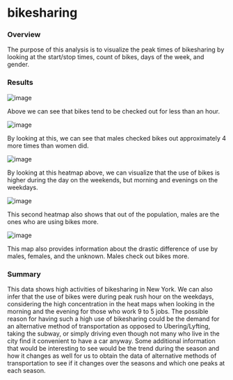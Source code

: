 # bikesharing

### Overview
The purpose of this analysis is to visualize the peak times of bikesharing by looking at the start/stop times, count of bikes, days of the week, and gender.

### Results
![image](https://user-images.githubusercontent.com/57331058/146848641-b13d88fe-d824-4c16-aa3e-faf898cfd866.png)

Above we can see that bikes tend to be checked out for less than an hour.

![image](https://user-images.githubusercontent.com/57331058/146848760-852771d8-918e-4689-83e8-ee1b4474887c.png)

By looking at this, we can see that males checked bikes out approximately 4 more times than women did.

![image](https://user-images.githubusercontent.com/57331058/146848816-17596db2-ece2-4361-8bc6-cfc91935b6ba.png)

By looking at this heatmap above, we can visualize that the use of bikes is higher during the day on the weekends, but morning and evenings on the weekdays.

![image](https://user-images.githubusercontent.com/57331058/146848856-63c113a1-ad9e-4a0c-9a12-4a76f4b0fa67.png)

This second heatmap also shows that out of the population, males are the ones who are using bikes more.

![image](https://user-images.githubusercontent.com/57331058/146848894-88063e70-c053-4c32-8e34-89de5d7e20e3.png)

This map also provides information about the drastic difference of use by males, females, and the unknown. Males check out bikes more.

### Summary
This data shows high activities of bikesharing in New York. We can also infer that the use of bikes were during peak rush hour on the weekdays, considering the high concentration in the heat maps when looking in the morning and the evening for those who work 9 to 5 jobs. The possible reason for having such a high use of bikesharing could be the demand for an alternative method of transportation as opposed to Ubering/Lyfting, taking the subway, or simply driving even though not many who live in the city find it convenient to have a car anyway.
Some additional information that would be interesting to see would be the trend during the season and how it changes as well for us to obtain the data of alternative methods of transportation to see if it changes over the seasons and which one peaks at each season.
